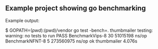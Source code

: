 ## Example project showing go benchmarking

Example output:

$ GOPATH=$(pwd):$(pwd)/vendor go test -bench=. thumbmailer
testing: warning: no tests to run
PASS
BenchmarkVips-8	      30	  51015198 ns/op
BenchmarkNFNT-8	       5	 273560975 ns/op
ok  	thumbmailer	4.076s
